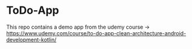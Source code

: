 # ToDo-App
This repo contains a demo app from the udemy course -> https://www.udemy.com/course/to-do-app-clean-architecture-android-development-kotlin/

